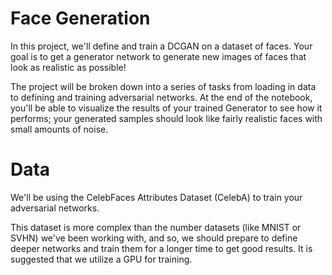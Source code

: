 # Face Generation

In this project, we'll define and train a DCGAN on a dataset of faces. Your goal is to get a generator network to generate new images of faces that look as realistic as possible!

The project will be broken down into a series of tasks from loading in data to defining and training adversarial networks. At the end of the notebook, you'll be able to visualize the results of your trained Generator to see how it performs; your generated samples should look like fairly realistic faces with small amounts of noise.


# Data

We'll be using the CelebFaces Attributes Dataset (CelebA) to train your adversarial networks.

This dataset is more complex than the number datasets (like MNIST or SVHN) we've been working with, and so, we should prepare to define deeper networks and train them for a longer time to get good results. It is suggested that we utilize a GPU for training.
